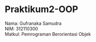 # Praktikum2-OOP

Nama: Gufranaka Samudra</br>
NIM: 312110300</br>
Matkul: Pemrograman Berorientasi Objek</br>
